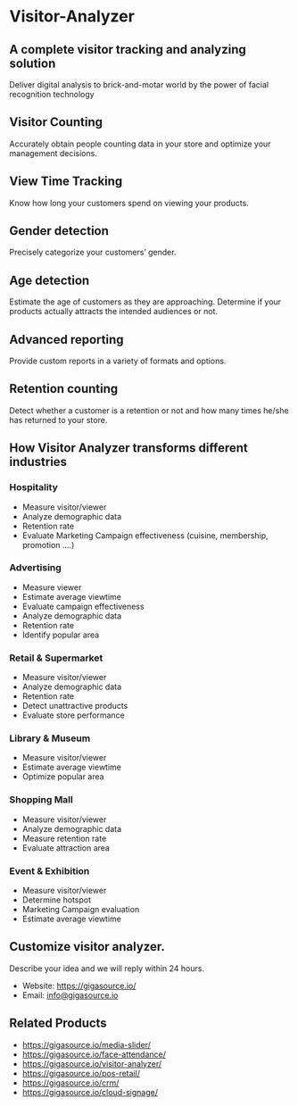 # Visitor-Analyzer
## A complete visitor tracking and analyzing solution
Deliver digital analysis to brick-and-motar world by the power of facial recognition technology
## Visitor Counting
Accurately obtain people counting data in your store and optimize your management decisions.
## View Time Tracking
Know how long your customers spend on viewing your products.
## Gender detection
Precisely categorize your customers’ gender.
## Age detection
Estimate the age of customers as they are approaching. Determine if your products actually attracts the intended audiences or not.
## Advanced reporting
Provide custom reports in a variety of formats and options.
## Retention counting
Detect whether a customer is a retention or not and how many times he/she has returned to your store.
## How Visitor Analyzer transforms different industries
### Hospitality
- Measure visitor/viewer
- Analyze demographic data
- Retention rate
- Evaluate Marketing Campaign effectiveness (cuisine, membership, promotion ….)

### Advertising
- Measure viewer
- Estimate average viewtime
- Evaluate campaign effectiveness
- Analyze demographic data
- Retention rate
- Identify popular area

### Retail & Supermarket
- Measure visitor/viewer
- Analyze demographic data
- Retention rate
- Detect unattractive products
- Evaluate store performance

### Library & Museum
- Measure visitor/viewer 
- Estimate average viewtime 
- Optimize popular area

### Shopping Mall
- Measure visitor/viewer
- Analyze demographic data
- Measure retention rate
- Evaluate attraction area

### Event & Exhibition
- Measure visitor/viewer
- Determine hotspot
- Marketing Campaign evaluation
- Estimate average viewtime

## Customize visitor analyzer. 
Describe your idea and we will reply within 24 hours.

- Website: https://gigasource.io/
- Email: info@gigasource.io
## Related Products
- https://gigasource.io/media-slider/
- https://gigasource.io/face-attendance/
- https://gigasource.io/visitor-analyzer/
- https://gigasource.io/pos-retail/
- https://gigasource.io/crm/
- https://gigasource.io/cloud-signage/
